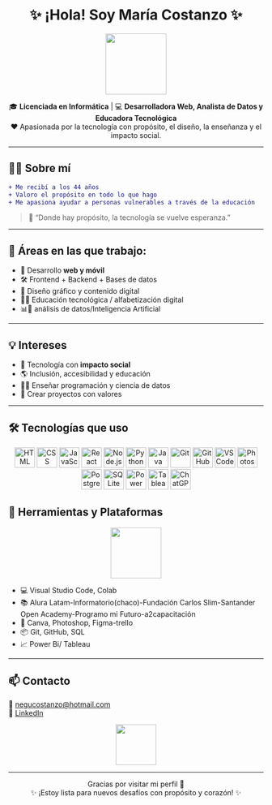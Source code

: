 <h1 align="center">✨ ¡Hola! Soy María Costanzo ✨</h1>

<p align="center">
  <img src="https://media2.giphy.com/media/v1.Y2lkPTc5MGI3NjExaDJuYnhsNXBjZWlpcXBlOGxrcjJnNDN2cDZ5bXhodnN1MXd2bDdkNyZlcD12MV9pbnRlcm5hbF9naWZfYnlfaWQmY3Q9Zw/W4IY7zQdRh7Ow/giphy.gif" height="120"/>
</p>

<p align="center">
🎓 <b>Licenciada en Informática</b> | 💻 <b>Desarrolladora Web, Analista de Datos y Educadora Tecnológica</b><br/>
❤️ Apasionada por la tecnología con propósito, el diseño, la enseñanza y el impacto social.
</p>

---

## 🙋‍♀️ Sobre mí

```diff
+ Me recibí a los 44 años
+ Valoro el propósito en todo lo que hago
+ Me apasiona ayudar a personas vulnerables a través de la educación
```

> 💬 “Donde hay propósito, la tecnología se vuelve esperanza.” 

---

## 🌱 Áreas en las que trabajo:

- 🧠 Desarrollo **web y móvil**
- 🛠️ Frontend + Backend + Bases de datos
- 🎨 Diseño gráfico y contenido digital
- 👩‍🏫 Educación tecnológica / alfabetización digital
- 📊🤖 análisis de datos/Inteligencia Artificial
  
---

## 💡 Intereses

- 🤝 Tecnología con **impacto social**
- 🌎 Inclusión, accesibilidad y educación
- 👩‍💻 Enseñar programación y ciencia de datos
- 🙌 Crear proyectos con valores

---

## 🛠️ Tecnologías que uso
<p align="center">
  <img src="https://skillicons.dev/icons?i=html" height="40" alt="HTML"/>
  <img src="https://skillicons.dev/icons?i=css" height="40" alt="CSS"/>
  <img src="https://skillicons.dev/icons?i=js" height="40" alt="JavaScript"/>
  <img src="https://skillicons.dev/icons?i=react" height="40" alt="React"/>
  <img src="https://skillicons.dev/icons?i=nodejs" height="40" alt="Node.js"/>
  <img src="https://skillicons.dev/icons?i=python" height="40" alt="Python"/>
  <img src="https://skillicons.dev/icons?i=java" height="40" alt="Java"/>
  <img src="https://skillicons.dev/icons?i=git" height="40" alt="Git"/>
  <img src="https://skillicons.dev/icons?i=github" height="40" alt="GitHub"/>
  <img src="https://skillicons.dev/icons?i=vscode" height="40" alt="VS Code"/>
  <img src="https://skillicons.dev/icons?i=photoshop" height="40" alt="Photoshop"/>
  <img src="https://skillicons.dev/icons?i=postgres" height="40" alt="PostgreSQL"/>
  <img src="https://skillicons.dev/icons?i=sqlite" height="40" alt="SQLite"/>
  <img src="https://img.icons8.com/?size=40&id=vsflLExWS6II&format=png" height="40" alt="Power BI"/>
  <img src="https://img.icons8.com/?size=48&id=9Kvi1p1F0tUo&format=png" height="40" alt="Tableau"/>
  <img src="https://img.icons8.com/?size=40&id=fO5yVwARGUEB&format=png" height="40" alt="ChatGPT"/>
  </p>


## 🧩 Herramientas y Plataformas

<p align="center">
  <img src="https://media.giphy.com/media/qgQUggAC3Pfv687qPC/giphy.gif" height="100" />
   
</p>

- 💻 Visual Studio Code, Colab
- 📚 Alura Latam-Informatorio(chaco)-Fundación Carlos Slim-Santander Open Academy-Programo mi Futuro-a2capacitación
- 🧠 Canva, Photoshop, Figma-trello
- 📦 Git, GitHub, SQL
- 📈 Power Bi/ Tableau

---



## 📫 Contacto

📧 [negucostanzo@hotmail.com](mailto:negucostanzo@hotmail.com)  
🔗 [LinkedIn](https://www.linkedin.com/in/maria-antonia-costanzo-164345214)

<p align="center">
  <img src="https://media.giphy.com/media/du3J3cXyzhj75IOgvA/giphy.gif" height="80" />
</p>

---

<p align="center">
Gracias por visitar mi perfil 🤗 <br/>
✨ ¡Estoy lista para nuevos desafíos con propósito y corazón! ✨
</p>
